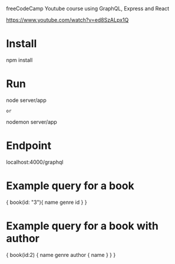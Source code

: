 freeCodeCamp Youtube course using GraphQL, Express and React

https://www.youtube.com/watch?v=ed8SzALpx1Q

# Install
npm install

# Run
node server/app

    or

nodemon server/app

# Endpoint
localhost:4000/graphql


# Example query for a book
{
  book(id: "3"){
    name
    genre
    id
  }
}


# Example query for a book with author
{
  book(id:2) {
    name
    genre
    author {
      name
    }
  }
}